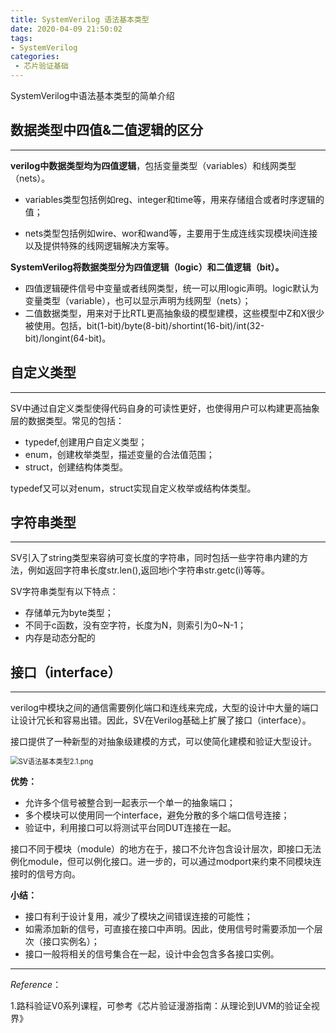 ```yaml
---
title: SystemVerilog 语法基本类型
date: 2020-04-09 21:50:02
tags:
- SystemVerilog
categories:
 - 芯片验证基础
---
```




SystemVerilog中语法基本类型的简单介绍

<!--more-->

## 数据类型中四值&二值逻辑的区分

----

**verilog中数据类型均为四值逻辑**，包括变量类型（variables）和线网类型（nets）。

- variables类型包括例如reg、integer和time等，用来存储组合或者时序逻辑的值；

- nets类型包括例如wire、wor和wand等，主要用于生成连线实现模块间连接以及提供特殊的线网逻辑解决方案等。

**SystemVerilog将数据类型分为四值逻辑（logic）和二值逻辑（bit）。**

- 四值逻辑硬件信号中变量或者线网类型，统一可以用logic声明。logic默认为变量类型（variable），也可以显示声明为线网型（nets）；
- 二值数据类型，用来对于比RTL更高抽象级的模型建模，这些模型中Z和X很少被使用。包括，bit(1-bit)/byte(8-bit)/shortint(16-bit)/int(32-bit)/longint(64-bit)。

## 自定义类型

----

SV中通过自定义类型使得代码自身的可读性更好，也使得用户可以构建更高抽象层的数据类型。常见的包括：

- typedef,创建用户自定义类型；
- enum，创建枚举类型，描述变量的合法值范围；
- struct，创建结构体类型。

typedef又可以对enum，struct实现自定义枚举或结构体类型。

## 字符串类型

----

SV引入了string类型来容纳可变长度的字符串，同时包括一些字符串内建的方法，例如返回字符串长度str.len(),返回地i个字符串str.getc(i)等等。

SV字符串类型有以下特点：

- 存储单元为byte类型；
- 不同于c函数，没有空字符，长度为N，则索引为0~N-1；
- 内存是动态分配的

## 接口（interface）

----

verilog中模块之间的通信需要例化端口和连线来完成，大型的设计中大量的端口让设计冗长和容易出错。因此，SV在Verilog基础上扩展了接口（interface）。

接口提供了一种新型的对抽象级建模的方式，可以使简化建模和验证大型设计。

<img src="https://i.loli.net/2020/04/11/iFX7IP4tlkGZsMh.png" alt="SV语法基本类型2.1.png" style="zoom:80%;" />

**优势：**

- 允许多个信号被整合到一起表示一个单一的抽象端口；
- 多个模块可以使用同一个interface，避免分散的多个端口信号连接；
- 验证中，利用接口可以将测试平台同DUT连接在一起。

接口不同于模块（module）的地方在于，接口不允许包含设计层次，即接口无法例化module，但可以例化接口。进一步的，可以通过modport来约束不同模块连接时的信号方向。

**小结：**

- 接口有利于设计复用，减少了模块之间错误连接的可能性；
- 如需添加新的信号，可直接在接口中声明。因此，使用信号时需要添加一个层次（接口实例名）；
- 接口一般将相关的信号集合在一起，设计中会包含多各接口实例。

----

*Reference*： 

1.路科验证V0系列课程，可参考《芯片验证漫游指南：从理论到UVM的验证全视界》